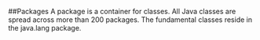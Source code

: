 ##Packages
A package is a container for classes. All Java classes are spread across more than 200 packages. The fundamental classes reside in the java.lang package.
